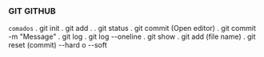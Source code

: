 ### GIT GITHUB

`comados`
. git init
. git add .
. git status
. git commit (Open editor)
. git commit -m "Message"
. git log
. git log --oneline
. git show
. git add (file name)
. git reset (commit) --hard o --soft
